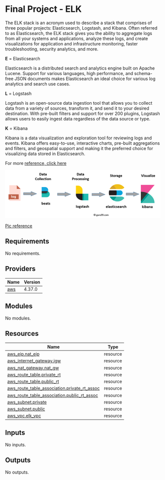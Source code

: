 # Final Project - ELK 
The ELK stack is an acronym used to describe a stack that comprises of three popular projects: Elasticsearch, Logstash, and Kibana. Often referred to as Elasticsearch, the ELK stack gives you the ability to aggregate logs from all your systems and applications, analyze these logs, and create visualizations for application and infrastructure monitoring, faster troubleshooting, security analytics, and more.

__E__ = Elasticsearch

Elasticsearch is a distributed search and analytics engine built on Apache Lucene. Support for various languages, high performance, and schema-free JSON documents makes Elasticsearch an ideal choice for various log analytics and search use cases.

__L__ = Logstash

Logstash is an open-source data ingestion tool that allows you to collect data from a variety of sources, transform it, and send it to your desired destination. With pre-built filters and support for over 200 plugins, Logstash allows users to easily ingest data regardless of the data source or type.

__K__ = Kibana

Kibana is a data visualization and exploration tool for reviewing logs and events. Kibana offers easy-to-use, interactive charts, pre-built aggregations and filters, and geospatial support and making it the preferred choice for visualizing data stored in Elasticsearch.

For more [reference, click here](https://aws.amazon.com/opensearch-service/the-elk-stack/)



![alt text](https://github.com/KlToti/group-3-Network/blob/main/pics/082918_1504_ELKStackTut2.webp)

[Pic reference](https://www.guru99.com/elk-stack-tutorial.html)


<!-- BEGIN_TF_DOCS -->
## Requirements

No requirements.

## Providers

| Name | Version |
|------|---------|
| <a name="provider_aws"></a> [aws](#provider\_aws) | 4.37.0 |

## Modules

No modules.

## Resources

| Name | Type |
|------|------|
| [aws_eip.nat_eip](https://registry.terraform.io/providers/hashicorp/aws/latest/docs/resources/eip) | resource |
| [aws_internet_gateway.igw](https://registry.terraform.io/providers/hashicorp/aws/latest/docs/resources/internet_gateway) | resource |
| [aws_nat_gateway.nat_gw](https://registry.terraform.io/providers/hashicorp/aws/latest/docs/resources/nat_gateway) | resource |
| [aws_route_table.private_rt](https://registry.terraform.io/providers/hashicorp/aws/latest/docs/resources/route_table) | resource |
| [aws_route_table.public_rt](https://registry.terraform.io/providers/hashicorp/aws/latest/docs/resources/route_table) | resource |
| [aws_route_table_association.private_rt_assoc](https://registry.terraform.io/providers/hashicorp/aws/latest/docs/resources/route_table_association) | resource |
| [aws_route_table_association.public_rt_assoc](https://registry.terraform.io/providers/hashicorp/aws/latest/docs/resources/route_table_association) | resource |
| [aws_subnet.private](https://registry.terraform.io/providers/hashicorp/aws/latest/docs/resources/subnet) | resource |
| [aws_subnet.public](https://registry.terraform.io/providers/hashicorp/aws/latest/docs/resources/subnet) | resource |
| [aws_vpc.elk_vpc](https://registry.terraform.io/providers/hashicorp/aws/latest/docs/resources/vpc) | resource |

## Inputs

No inputs.

## Outputs

No outputs.
<!-- END_TF_DOCS -->